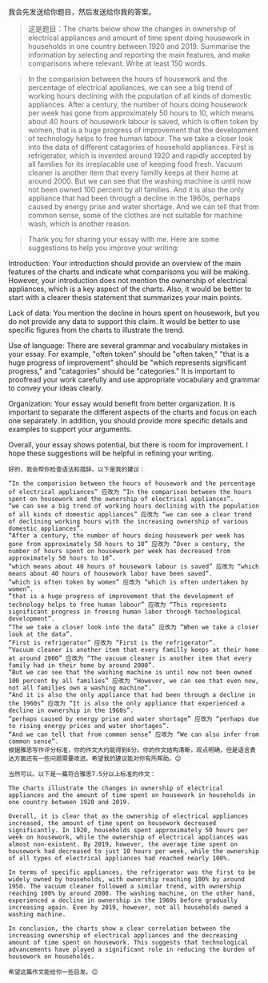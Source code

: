 我会先发送给你题目，然后发送给你我的答案。
>这是题目：The charts below show the changes in ownership of electrical appliances and amount of time spent doing housework in households in one country between 1920 and 2019. Summarise the information by selecting and reporting the main features, and make comparisons where relevant. Write at least 150 words.

>In the comparision between the hours of housework and the percentage of electrical appliances, we can see a big trend of working hours declining with the population of all kinds of domestic appliances. After a century, the number of hours doing housework per week has gone from approximately 50 hours to 10, which means about 40 hours of housework labour is saved, which is often token by women, that is a huge progress of improvement that the development of technology helps to free human labour.
 The we take a closer look into the data of different catagories of household appliances. First is refrigerator, which is invented around 1920 and rapidly accepted by all families for its irreplacable use of keeping food fresh. Vacuum cleaner is another item that every familly keeps at their home at around 2000. But we can see that the washing machine is until now not been owned 100 percent by all families. And it is also the only appliance that had been through a decline in the 1960s, perhaps caused by energy prise and water shortage. And we can tell that from common sense, some of the clothes are not suitable for machine wash, which is another reason.


>Thank you for sharing your essay with me. Here are some suggestions to help you improve your writing:

 Introduction: Your introduction should provide an overview of the main features of the charts and indicate what comparisons you will be making. However, your introduction does not mention the ownership of electrical appliances, which is a key aspect of the charts. Also, it would be better to start with a clearer thesis statement that summarizes your main points.

 Lack of data: You mention the decline in hours spent on housework, but you do not provide any data to support this claim. It would be better to use specific figures from the charts to illustrate the trend.

 Use of language: There are several grammar and vocabulary mistakes in your essay. For example, "often token" should be "often taken," "that is a huge progress of improvement" should be "which represents significant progress," and "catagories" should be "categories." It is important to proofread your work carefully and use appropriate vocabulary and grammar to convey your ideas clearly.

 Organization: Your essay would benefit from better organization. It is important to separate the different aspects of the charts and focus on each one separately. In addition, you should provide more specific details and examples to support your arguments.

 Overall, your essay shows potential, but there is room for improvement. I hope these suggestions will be helpful in refining your writing.


```
好的，我会帮你检查语法和措辞。以下是我的建议：

“In the comparision between the hours of housework and the percentage of electrical appliances” 应改为 “In the comparison between the hours spent on housework and the ownership of electrical appliances”.
“we can see a big trend of working hours declining with the population of all kinds of domestic appliances” 应改为 “we can see a clear trend of declining working hours with the increasing ownership of various domestic appliances”.
“After a century, the number of hours doing housework per week has gone from approximately 50 hours to 10” 应改为 “Over a century, the number of hours spent on housework per week has decreased from approximately 50 hours to 10”.
“which means about 40 hours of housework labour is saved” 应改为 “which means about 40 hours of housework labor have been saved”.
“which is often token by women” 应改为 “which is often undertaken by women”.
“that is a huge progress of improvement that the development of technology helps to free human labour” 应改为 “This represents significant progress in freeing human labor through technological development”.
“The we take a closer look into the data” 应改为 “When we take a closer look at the data”.
“First is refrigerator” 应改为 “First is the refrigerator”.
“Vacuum cleaner is another item that every familly keeps at their home at around 2000” 应改为 “The vacuum cleaner is another item that every family had in their home by around 2000”.
“But we can see that the washing machine is until now not been owned 100 percent by all families” 应改为 “However, we can see that even now, not all families own a washing machine”.
“And it is also the only appliance that had been through a decline in the 1960s” 应改为 “It is also the only appliance that experienced a decline in ownership in the 1960s”.
“perhaps caused by energy prise and water shortage” 应改为 “perhaps due to rising energy prices and water shortages”.
“And we can tell that from common sense” 应改为 “We can also infer from common sense”.
根据雅思写作评分标准，你的作文大约能得到6分。你的作文结构清晰，观点明确，但是语言表达方面还有一些问题需要改进。希望我的建议能对你有所帮助。😊
```

```
当然可以。以下是一篇符合雅思7.5分以上标准的作文：

The charts illustrate the changes in ownership of electrical appliances and the amount of time spent on housework in households in one country between 1920 and 2019.

Overall, it is clear that as the ownership of electrical appliances increased, the amount of time spent on housework decreased significantly. In 1920, households spent approximately 50 hours per week on housework, while the ownership of electrical appliances was almost non-existent. By 2019, however, the average time spent on housework had decreased to just 10 hours per week, while the ownership of all types of electrical appliances had reached nearly 100%.

In terms of specific appliances, the refrigerator was the first to be widely owned by households, with ownership reaching 100% by around 1950. The vacuum cleaner followed a similar trend, with ownership reaching 100% by around 2000. The washing machine, on the other hand, experienced a decline in ownership in the 1960s before gradually increasing again. Even by 2019, however, not all households owned a washing machine.

In conclusion, the charts show a clear correlation between the increasing ownership of electrical appliances and the decreasing amount of time spent on housework. This suggests that technological advancements have played a significant role in reducing the burden of housework on households.

希望这篇作文能给你一些启发。😊
```
